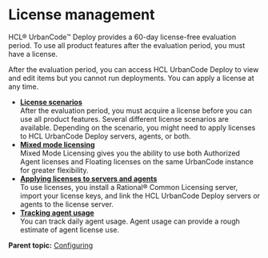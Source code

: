 # License management

HCL® UrbanCode™ Deploy provides a 60-day license-free evaluation period. To use all product features after the evaluation period, you must have a license.

After the evaluation period, you can access HCL UrbanCode Deploy to view and edit items but you cannot run deployments. You can apply a license at any time.

-   **[License scenarios](../../com.udeploy.install.doc/topics/license_scenarios.md)**  
After the evaluation period, you must acquire a license before you can use all product features. Several different license scenarios are available. Depending on the scenario, you might need to apply licenses to HCL UrbanCode Deploy servers, agents, or both.
-   **[Mixed mode licensing](../topics/mixed_mode_licensing.md)**  
Mixed Mode Licensing gives you the ability to use both Authorized Agent licenses and Floating licenses on the same UrbanCode instance for greater flexibility.
-   **[Applying licenses to servers and agents](../../com.udeploy.install.doc/topics/license_apply.md)**  
To use licenses, you install a Rational® Common Licensing server, import your license keys, and link the HCL UrbanCode Deploy servers or agents to the license server.
-   **[Tracking agent usage](../topics/license_agentTracking.md)**  
You can track daily agent usage. Agent usage can provide a rough estimate of agent license use.

**Parent topic:** [Configuring](../topics/c_node_configuring.md)

